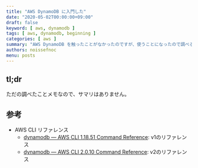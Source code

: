 ```yaml
---
title: "AWS DynamoDB に入門した"
date: "2020-05-02T00:00:00+09:00"
draft: false
keyword: [ aws, dynamodb ]
tags: [ aws, dynamodb, beginning ]
categories: [ aws ]
summary: "AWS DynamoDB を触ったことがなかったのですが、使うことになったので調べることにしました"
authors: noissefnoc
menu: posts
---
```


## tl;dr

ただの調べたことメモなので、サマリはありません。

## 参考

* AWS CLI リファレンス
    * [dynamodb — AWS CLI 1.18.51 Command Reference](https://docs.aws.amazon.com/cli/latest/reference/dynamodb/index.html): v1のリファレンス
    * [dynamodb — AWS CLI 2.0.10 Command Reference](https://awscli.amazonaws.com/v2/documentation/api/latest/reference/dynamodb/index.html): v2のリファレンス